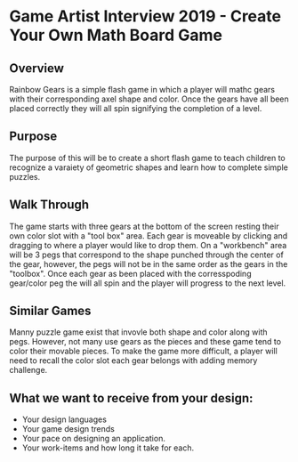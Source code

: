 # Game Artist Interview 2019 - Create Your Own Math Board Game

## Overview
Rainbow Gears is a simple flash game in which a player will mathc gears with their corresponding axel shape and color. Once the gears have all been placed correctly they will all spin signifying the completion of a level.

## Purpose
The purpose of this will be to create a short flash game to teach children to recognize a varaiety of geometric shapes and learn how to complete simple puzzles.

## Walk Through
The game starts with three gears at the bottom of the screen resting their own color slot with a "tool box" area. Each gear is moveable by clicking and dragging to where a player would like to drop them. On a "workbench" area will be 3 pegs that correspond to the shape punched through the center of the gear, however, the pegs will not be in the same order as the gears in the "toolbox". Once each gear as been placed with the corresspoding gear/color peg the will all spin and the player will progress to the next level.

## Similar Games
Manny puzzle game exist that invovle both shape and color along with pegs. However, not many use gears as the pieces and these game tend to color their movable pieces. To make the game more difficult, a player will need to recall the color slot each gear belongs with adding memory challenge.


## What we want to receive from your design:
* Your design languages
* Your game design trends
* Your pace on designing an application.
* Your work-items and how long it take for each.
